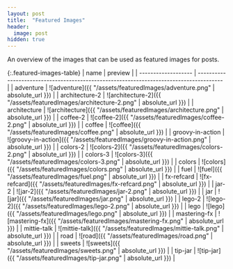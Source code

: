 ```yaml
---
layout: post
title:  "Featured Images"
header:
  image: post
hidden: true
---
```


An overview of the images that can be used as featured images for posts.

{:.featured-images-table}
| name                | preview                                                                                 |
| ------------------- | --------------------------------------------------------------------------------------- |
| adventure           | ![adventure]({{ "/assets/featuredImages/adventure.png" | absolute_url }})               | 
| architecture-2      | ![architecture-2]({{ "/assets/featuredImages/architecture-2.png" | absolute_url }})     | 
| architecture        | ![architecture]({{ "/assets/featuredImages/architecture.png" | absolute_url }})         | 
| coffee-2            | ![coffee-2]({{ "/assets/featuredImages/coffee-2.png" | absolute_url }})                 | 
| coffee              | ![coffee]({{ "/assets/featuredImages/coffee.png" | absolute_url }})                     | 
| groovy-in-action    | ![groovy-in-action]({{ "/assets/featuredImages/groovy-in-action.png" | absolute_url }}) | 
| colors-2            | ![colors-2]({{ "/assets/featuredImages/colors-2.png" | absolute_url }})                 | 
| colors-3            | ![colors-3]({{ "/assets/featuredImages/colors-3.png" | absolute_url }})                 | 
| colors              | ![colors]({{ "/assets/featuredImages/colors.png" | absolute_url }})                     | 
| fuel                | ![fuel]({{ "/assets/featuredImages/fuel.png" | absolute_url }})                         | 
| fx-refcard          | ![fx-refcard]({{ "/assets/featuredImages/fx-refcard.png" | absolute_url }})             | 
| jar-2               | ![jar-2]({{ "/assets/featuredImages/jar-2.png" | absolute_url }})                       | 
| jar                 | ![jar]({{ "/assets/featuredImages/jar.png" | absolute_url }})                           | 
| lego-2              | ![lego-2]({{ "/assets/featuredImages/lego-2.png" | absolute_url }})                     | 
| lego                | ![lego]({{ "/assets/featuredImages/lego.png" | absolute_url }})                         | 
| mastering-fx        | ![mastering-fx]({{ "/assets/featuredImages/mastering-fx.png" | absolute_url }})         | 
| mittie-talk         | ![mittie-talk]({{ "/assets/featuredImages/mittie-talk.png" | absolute_url }})           | 
| road                | ![road]({{ "/assets/featuredImages/road.png" | absolute_url }})                         | 
| sweets              | ![sweets]({{ "/assets/featuredImages/sweets.png" | absolute_url }})                     | 
| tip-jar             | ![tip-jar]({{ "/assets/featuredImages/tip-jar.png" | absolute_url }})                   | 